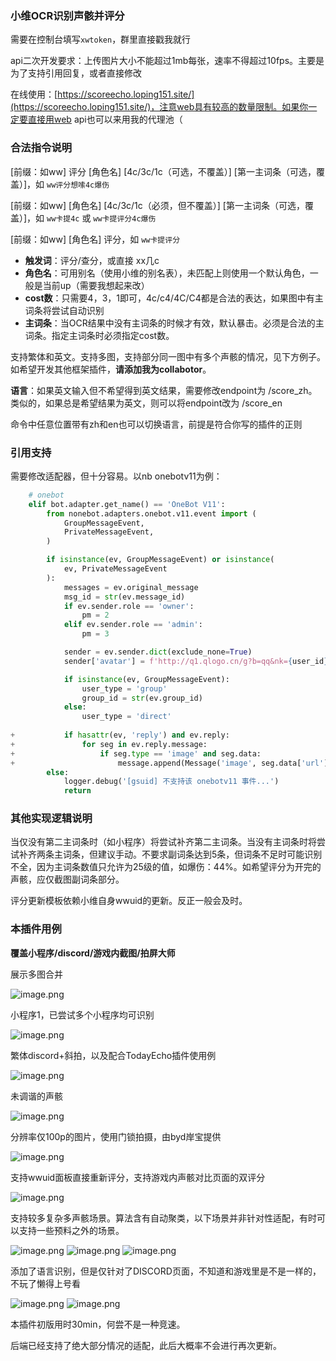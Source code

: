 ### 小维OCR识别声骸并评分

需要在控制台填写`xwtoken`，群里直接戳我就行

api二次开发要求：上传图片大小不能超过1mb每张，速率不得超过10fps。主要是为了支持引用回复，或者直接修改

在线使用：[https://scoreecho.loping151.site/](https://scoreecho.loping151.site/)，注意web具有较高的数量限制。如果你一定要直接用web api也可以来用我的代理池（

### 合法指令说明

[前缀：如ww] 评分 [角色名] [4c/3c/1c（可选，不覆盖）] [第一主词条（可选，覆盖）]，如 `ww评分想嗦4c爆伤`

[前缀：如ww] [角色名] [4c/3c/1c（必须，但不覆盖）] [第一主词条（可选，覆盖）]，如 `ww卡提4c` 或 `ww卡提评分4c爆伤`

[前缀：如ww] [角色名] 评分，如 `ww卡提评分`

- **触发词**：评分/查分，或直接 xx几c
- **角色名**：可用别名（使用小维的别名表），未匹配上则使用一个默认角色，一般是当前up（需要我想起来改）
- **cost数**：只需要4，3，1即可，4c/c4/4C/C4都是合法的表达，如果图中有主词条将尝试自动识别
- **主词条**：当OCR结果中没有主词条的时候才有效，默认暴击。必须是合法的主词条。指定主词条时必须指定cost数。

支持繁体和英文。支持多图，支持部分同一图中有多个声骸的情况，见下方例子。如希望开发其他框架插件，**请添加我为collabotor**。

**语言**：如果英文输入但不希望得到英文结果，需要修改endpoint为 /score_zh。类似的，如果总是希望结果为英文，则可以将endpoint改为 /score_en

命令中任意位置带有zh和en也可以切换语言，前提是符合你写的插件的正则

### 引用支持

需要修改适配器，但十分容易。以nb onebotv11为例：

```python
    # onebot
    elif bot.adapter.get_name() == 'OneBot V11':
        from nonebot.adapters.onebot.v11.event import (
            GroupMessageEvent,
            PrivateMessageEvent,
        )

        if isinstance(ev, GroupMessageEvent) or isinstance(
            ev, PrivateMessageEvent
        ):
            messages = ev.original_message
            msg_id = str(ev.message_id)
            if ev.sender.role == 'owner':
                pm = 2
            elif ev.sender.role == 'admin':
                pm = 3

            sender = ev.sender.dict(exclude_none=True)
            sender['avatar'] = f'http://q1.qlogo.cn/g?b=qq&nk={user_id}&s=640'

            if isinstance(ev, GroupMessageEvent):
                user_type = 'group'
                group_id = str(ev.group_id)
            else:
                user_type = 'direct'
                
+           if hasattr(ev, 'reply') and ev.reply:
+               for seg in ev.reply.message:
+                   if seg.type == 'image' and seg.data:
+                       message.append(Message('image', seg.data['url']))
        else:
            logger.debug('[gsuid] 不支持该 onebotv11 事件...')
            return
```

### 其他实现逻辑说明

当仅没有第二主词条时（如小程序）将尝试补齐第二主词条。当没有主词条时将尝试补齐两条主词条，但建议手动。不要求副词条达到5条，但词条不足时可能识别不全，因为主词条数值只允许为25级的值，如爆伤：44%。如希望评分为开完的声骸，应仅截图副词条部分。

评分更新模板依赖小维自身wwuid的更新。反正一般会及时。

### 本插件用例
**覆盖小程序/discord/游戏内截图/拍屏大师**

展示多图合并

![image.png](examples/example.png)

小程序1，已尝试多个小程序均可识别

![image.png](examples/example2.png)

繁体discord+斜拍，以及配合TodayEcho插件使用例

![image.png](examples/example3.png)

未调谐的声骸

![image.png](examples/example4.png)

分辨率仅100p的图片，使用门锁拍摄，由byd岸宝提供

![image.png](examples/example5.png)

支持wwuid面板直接重新评分，支持游戏内声骸对比页面的双评分

![image.png](examples/example6.png)

支持较多复杂多声骸场景。算法含有自动聚类，以下场景并非针对性适配，有时可以支持一些预料之外的场景。

![image.png](examples/example7.png)
![image.png](examples/example8.png)
![image.png](examples/example9.png)

添加了语言识别，但是仅针对了DISCORD页面，不知道和游戏里是不是一样的，不玩了懒得上号看

![image.png](examples/example10-1.png)
![image.png](examples/example10-2.png)

本插件初版用时30min，何尝不是一种竞速。

后端已经支持了绝大部分情况的适配，此后大概率不会进行再次更新。